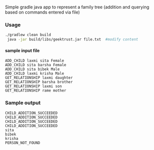 Simple gradle java app to represent a family tree (addition and querying
based on commands entered via file)

### Usage

```bash
./gradlew clean build
 java -jar build/libs/geektrust.jar file.txt  #modify content
```

#### sample input file
```
ADD_CHILD laxmi sita Female
ADD_CHILD sita barsha Female
ADD_CHILD sita bibek Male
ADD_CHILD laxmi krisha Male
GET_RELATIONSHIP laxmi daughter
GET_RELATIONSHIP barsha brother
GET_RELATIONSHIP laxmi son
GET_RELATIONSHIP rame mother
```

### Sample output
```
CHILD_ADDITION_SUCCEEDED
CHILD_ADDITION_SUCCEEDED
CHILD_ADDITION_SUCCEEDED
CHILD_ADDITION_SUCCEEDED
sita
bibek
krisha
PERSON_NOT_FOUND
```